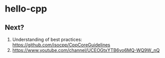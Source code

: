 # hello-cpp



## Next?

1. Understanding of best practices: https://github.com/isocpp/CppCoreGuidelines
2. https://www.youtube.com/channel/UCEOGtxYTB6vo6MQ-WQ9W_nQ